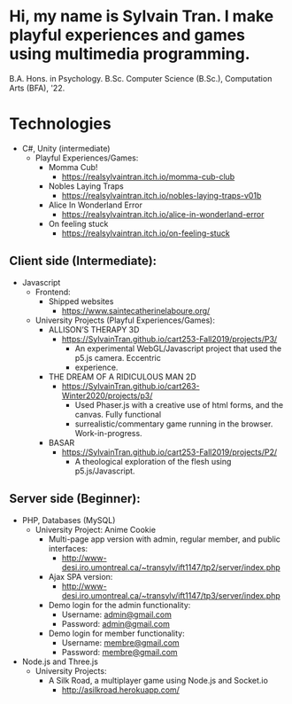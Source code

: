 # Hi, my name is Sylvain Tran. I make playful experiences and games using multimedia programming.

B.A. Hons. in Psychology. 
B.Sc. Computer Science (B.Sc.), Computation Arts (BFA), '22.

# Technologies
- C#, Unity (intermediate)
  - Playful Experiences/Games: 
    - Momma Cub!
      - https://realsylvaintran.itch.io/momma-cub-club
    - Nobles Laying Traps
      - https://realsylvaintran.itch.io/nobles-laying-traps-v01b
    - Alice In Wonderland Error
      - https://realsylvaintran.itch.io/alice-in-wonderland-error
    - On feeling stuck
      - https://realsylvaintran.itch.io/on-feeling-stuck

## Client side (Intermediate):
- Javascript
  - Frontend:
    - Shipped websites
       - https://www.saintecatherinelaboure.org/      
  - University Projects (Playful Experiences/Games):
    - ALLISON’S THERAPY 3D
        - https://SylvainTran.github.io/cart253-Fall2019/projects/P3/
          - An experimental WebGL/Javascript project that used the p5.js camera. Eccentric
          - experience.
    - THE DREAM OF A RIDICULOUS MAN 2D
        - https://SylvainTran.github.io/cart263-Winter2020/projects/p3/
          - Used Phaser.js with a creative use of html forms, and the canvas. Fully functional
          - surrealistic/commentary game running in the browser. Work-in-progress.
    - BASAR
        - https://SylvainTran.github.io/cart253-Fall2019/projects/P2/
          - A theological exploration of the flesh using p5.js/Javascript.
        
## Server side (Beginner):
- PHP, Databases (MySQL)
  - University Project: Anime Cookie
      - Multi-page app version with admin, regular member, and public interfaces:
         - http://www-desi.iro.umontreal.ca/~transylv/ift1147/tp2/server/index.php
      - Ajax SPA version:
         - http://www-desi.iro.umontreal.ca/~transylv/ift1147/tp3/server/index.php
      - Demo login for the admin functionality:
          - Username: admin@gmail.com
          - Password: ​admin@gmail.com
      - Demo login for member functionality:
          - Username: ​membre@gmail.com
          - Password: ​membre@gmail.com
- Node.js and Three.js
  - University Projects:
    - A Silk Road, a multiplayer game using Node.js and Socket.io
      - http://asilkroad.herokuapp.com/
